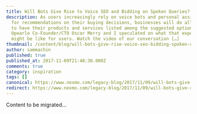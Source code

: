 ```yaml
---
title: Will Bots Give Rise to Voice SEO and Bidding on Spoken Queries?
description: As users increasingly rely on voice bots and personal assistants
  for recommendations on their buying decisions, businesses will do all they can
  to have their products and services listed among the suggested options.
  Opearlo Co-Founder/CTO Oscar Merry and I speculated on what that experience
  might be like for users. Watch the video of our conversation […]
thumbnail: /content/blog/will-bots-give-rise-voice-seo-bidding-spoken-queries/Bots-Clip11_800x300.jpg
author: sammachin
published: true
published_at: 2017-11-09T21:48:30.000Z
comments: true
category: inspiration
tags: []
canonical: https://www.nexmo.com/legacy-blog/2017/11/09/will-bots-give-rise-voice-seo-bidding-spoken-queries
redirect: https://www.nexmo.com/legacy-blog/2017/11/09/will-bots-give-rise-voice-seo-bidding-spoken-queries
---
```


Content to be migrated...
